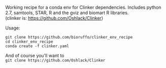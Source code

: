 Working recipe for a conda env for Clinker dependencies. Includes python 2.7, samtools, STAR, R and the gviz and biomart R libraries.  
(clinker is: https://github.com/Oshlack/Clinker)

Usage:  
```
git clone https://github.com/bioruffo/clinker_env_recipe
cd clinker_env_recipe
conda create -f clinker.yaml
```

And of course you'll want to  
`git clone https://github.com/Oshlack/Clinker` 
